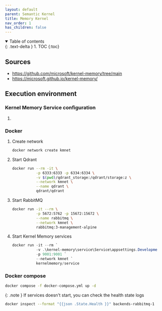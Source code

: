 ```yaml
---
layout: default
parent: Semantic Kernel
title: Memory Kernel
nav_order: 1
has_children: false
---
```


<details open markdown="block">
  <summary>
    Table of contents
  </summary>
  {: .text-delta }
1. TOC
{:toc}
</details>

## Sources

- <https://github.com/microsoft/kernel-memory/tree/main>
- <https://microsoft.github.io/kernel-memory/>

## Execution environment

### Kernel Memory Service configuration

1.

### Docker

1. Create network

    ``` powershell
    docker network create kmnet
    ```

2. Start Qdrant

    ``` bash
    docker run --rm -it \
               -p 6333:6333 -p 6334:6334 \
               -v $(pwd)/qdrant_storage:/qdrant/storage:z \
               --network kmnet \
               --name qdrant \
               qdrant/qdrant

    ```

3. Start RabbitMQ

    ``` bash
    docker run -it --rm \
               -p 5672:5762 -p 15672:15672 \
               --name rabbitmq \
               --network kmnet \
               rabbitmq:3-management-alpine

    ```

4. Start Kernel Memory services

    ``` powershell
    docker run -it --rm `
               -v .\kernel-memory\service\Service\appsettings.Development.json:/app/appsettings.Production.json `
               -p 9001:9001 `
               --network kmnet `
               kernelmemory/service

    ```

### Docker compose

``` bash
docker compose -f docker-compose.yml up -d
```

{: .note }
If services doesn't start, you can check the health state logs

``` bash
docker inspect --format "{{json .State.Health }}" backends-rabbitmq-1
```
